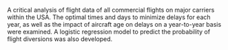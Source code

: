 A critical analysis of flight data of all commercial flights on major carriers within the USA. The optimal times and days to minimize delays for each year, as well as the impact of aircraft age on delays on a year-to-year basis were examined. A logistic regression model to predict the probability of flight diversions was also developed. 
